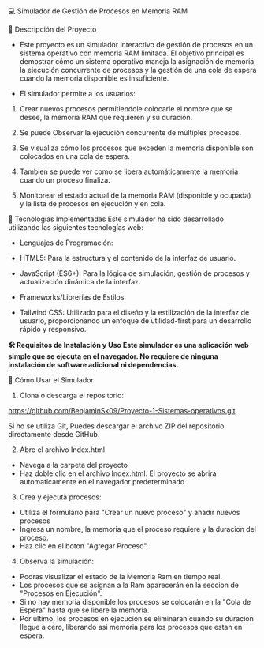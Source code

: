 💻 Simulador de Gestión de Procesos en Memoria RAM

📝 Descripción del Proyecto
- Este proyecto es un simulador interactivo de gestión de procesos en un sistema operativo con memoria RAM limitada. El objetivo principal es demostrar cómo un sistema operativo maneja la asignación de memoria, la ejecución concurrente de procesos y la gestión de una cola de espera cuando la memoria disponible es insuficiente.

- El simulador permite a los usuarios:

1) Crear nuevos procesos permitiendole colocarle el nombre que se desee, la memoria RAM que requieren y su duración.

2) Se puede Observar la ejecución concurrente de múltiples procesos.

3) Se visualiza cómo los procesos que exceden la memoria disponible son colocados en una cola de espera.

4) Tambien se puede ver como se libera automáticamente la memoria cuando un proceso finaliza.

5) Monitorear el estado actual de la memoria RAM (disponible y ocupada) y la lista de procesos en ejecución y en cola.

🚀 Tecnologías Implementadas
Este simulador ha sido desarrollado utilizando las siguientes tecnologías web:

- Lenguajes de Programación:

- HTML5: Para la estructura y el contenido de la interfaz de usuario.

- JavaScript (ES6+): Para la lógica de simulación, gestión de procesos y actualización dinámica de la interfaz.

- Frameworks/Librerías de Estilos:

- Tailwind CSS: Utilizado para el diseño y la estilización de la interfaz de usuario, proporcionando un enfoque de utilidad-first para un desarrollo rápido y responsivo.

__🛠️ Requisitos de Instalación y Uso
Este simulador es una aplicación web simple que se ejecuta en el navegador. No requiere de ninguna instalación de software adicional ni dependencias.__ 

🚀 Cómo Usar el Simulador
1. Clona o descarga el repositorio:

https://github.com/BenjaminSk09/Proyecto-1-Sistemas-operativos.git

Si no se utiliza Git, Puedes descargar el archivo ZIP del repositorio directamente desde GitHub.

2. Abre el archivo Index.html
 - Navega a la carpeta del proyecto 
 - Haz doble clic en el archivo Index.html. El proyecto se abrira automaticamente en el navegador predeterminado.

3. Crea y ejecuta procesos: 
 - Utiliza el formulario para "Crear un nuevo proceso" y añadir nuevos procesos
 - Ingresa un nombre, la memoria que el proceso requiere y la duracion del proceso.
 - Haz clic en el boton "Agregar Proceso".

4. Observa la simulación:
 - Podras visualizar el estado de la Memoria Ram en tiempo real.
 - Los procesos que se asignan a la Ram aparecerán en la seccion de "Procesos en Ejecución".
 - Si no hay memoria disponible los procesos se colocarán en la "Cola de Espera" hasta que se libere la memoria.
 - Por ultimo, los procesos en ejecución se eliminaran cuando su duracion llegue a cero, liberando asi memoria para los procesos que estan en espera.